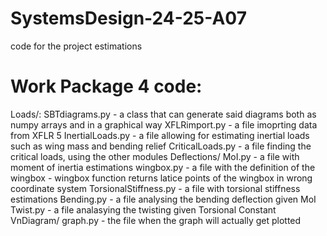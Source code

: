 # SystemsDesign-24-25-A07
code for the project estimations

# Work Package 4 code:
Loads/:
    SBTdiagrams.py - a class that can generate said diagrams both as numpy arrays and in a graphical way
    XFLRimport.py - a file imoprting data from XFLR 5
    InertialLoads.py - a file allowing for estimating inertial loads such as wing mass and bending relief
    CriticalLoads.py - a file finding the critical loads, using the other modules
Deflections/
    MoI.py - a file with moment of inertia estimations
    wingbox.py - a file with the definition of the wingbox
        - wingbox function returns latice points of the wingbox in wrong coordinate system
    TorsionalStiffness.py - a file with torsional stiffness estimations
    Bending.py - a file analysing the bending deflection given MoI
    Twist.py - a file analasying the twisting given Torsional Constant
VnDiagram/
    graph.py - the file when the graph will actually get plotted